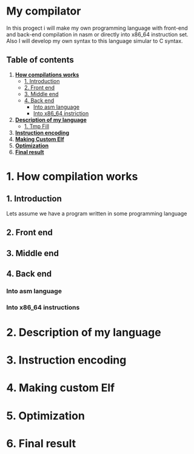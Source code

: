 # My compilator
In this progect i will make my own programming language with front-end and back-end compilation in nasm or directly into x86_64 instruction set. Also I will develop my own syntax to this language simular to C syntax.
## Table of contents
1. **[How compilations works](#how-compilation-wokrs)**
     - [1. Introduction](#1-introduction)
     - [2. Front end](#2-front-end)
     - [3. Middle end](#3-middle-end)
     - [4. Back end](#4-back-end)
       - [Into asm language](#into-asm-language)
       - [Into x86_64 instriction](#into-x86_64-instructions)
2. **[Description of my language](#my-language)**
     - [1. Tmp Fill](#tmp-fill)
3. **[Instruction encoding](#instruction-encoding)**
4. **[Making Custom Elf](#making-custom-elf)**
5. **[Optimization](#optimization)**
6. **[Final result](#final-result)**

# 1. How compilation works 
## 1. Introduction
Lets assume we have a program written in some programming language

## 2. Front end 

## 3. Middle end

## 4. Back end

### Into asm language

### Into x86_64 instructions

# 2. Description of my language

# 3. Instruction encoding

# 4. Making custom Elf

# 5. Optimization

# 6. Final result

